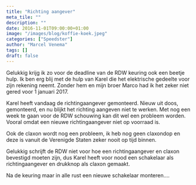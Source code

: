 ```yaml
---
title: "Richting aangever"
meta_tile: ""
description: ""
date: 2016-11-01T09:00:00+01:00
image: "/images/blog/koffie-koek.jpeg"
categories: ["Speedster"]
author: "Marcel Venema" 
tags: []
draft: false
---
```


Gelukkig krijg ik zo voor de deadline van de RDW keuring ook een beetje hulp. Ik ben erg blij met de hulp van Karel die het elektrische gedeelte voor zijn rekening neemt. Zonder hem en mijn broer Marco had ik het zeker niet gered voor 1 januari 2017.

Karel heeft vandaag de richtingaangever gemonteerd. Nieuw uit doos, gemonteerd, en nu blijkt het richting aangeven niet te werken. Met nog een week te gaan voor de RDW schouwing kan dit wel een probleem worden. Vooral omdat een nieuwe richtingaangever niet op voorraad is. 


Ook de claxon wordt nog een probleem, ik heb nog geen claxondop en deze is vanuit de Verenigde Staten zeker nooit op tijd binnen.


Gelukkig schrijft de RDW niet voor hoe een richtingaangever en claxon bevestigd moeten zijn, dus Karel heeft voor nood een schakelaar als richtingaangever en drukknop als claxon gemaakt. 


Na de keuring maar in alle rust een nieuwe schakelaar monteren....
